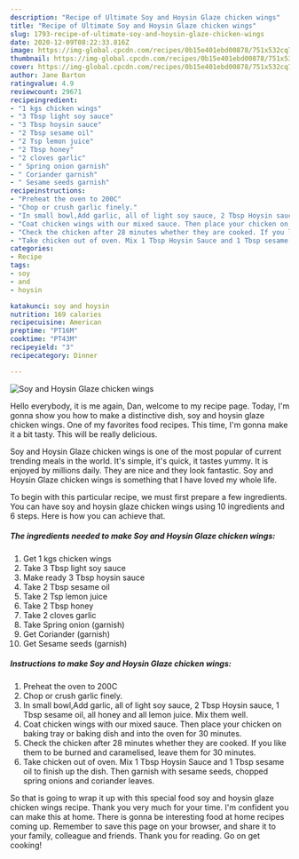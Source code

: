 ```yaml
---
description: "Recipe of Ultimate Soy and Hoysin Glaze chicken wings"
title: "Recipe of Ultimate Soy and Hoysin Glaze chicken wings"
slug: 1793-recipe-of-ultimate-soy-and-hoysin-glaze-chicken-wings
date: 2020-12-09T08:22:33.816Z
image: https://img-global.cpcdn.com/recipes/0b15e401ebd00878/751x532cq70/soy-and-hoysin-glaze-chicken-wings-recipe-main-photo.jpg
thumbnail: https://img-global.cpcdn.com/recipes/0b15e401ebd00878/751x532cq70/soy-and-hoysin-glaze-chicken-wings-recipe-main-photo.jpg
cover: https://img-global.cpcdn.com/recipes/0b15e401ebd00878/751x532cq70/soy-and-hoysin-glaze-chicken-wings-recipe-main-photo.jpg
author: Jane Barton
ratingvalue: 4.9
reviewcount: 29671
recipeingredient:
- "1 kgs chicken wings"
- "3 Tbsp light soy sauce"
- "3 Tbsp hoysin sauce"
- "2 Tbsp sesame oil"
- "2 Tsp lemon juice"
- "2 Tbsp honey"
- "2 cloves garlic"
- " Spring onion garnish"
- " Coriander garnish"
- " Sesame seeds garnish"
recipeinstructions:
- "Preheat the oven to 200C"
- "Chop or crush garlic finely."
- "In small bowl,Add garlic, all of light soy sauce, 2 Tbsp Hoysin sauce, 1 Tbsp sesame oil, all honey and all lemon juice. Mix them well."
- "Coat chicken wings with our mixed sauce. Then place your chicken on baking tray or baking dish and into the oven for 30 minutes."
- "Check the chicken after 28 minutes whether they are cooked. If you like them to be burned and caramelised, leave them for 30 minutes."
- "Take chicken out of oven. Mix 1 Tbsp Hoysin Sauce and 1 Tbsp sesame oil to finish up the dish. Then garnish with sesame seeds, chopped spring onions and coriander leaves."
categories:
- Recipe
tags:
- soy
- and
- hoysin

katakunci: soy and hoysin 
nutrition: 169 calories
recipecuisine: American
preptime: "PT16M"
cooktime: "PT43M"
recipeyield: "3"
recipecategory: Dinner

---
```



![Soy and Hoysin Glaze chicken wings](https://img-global.cpcdn.com/recipes/0b15e401ebd00878/751x532cq70/soy-and-hoysin-glaze-chicken-wings-recipe-main-photo.jpg)

Hello everybody, it is me again, Dan, welcome to my recipe page. Today, I'm gonna show you how to make a distinctive dish, soy and hoysin glaze chicken wings. One of my favorites food recipes. This time, I'm gonna make it a bit tasty. This will be really delicious.



Soy and Hoysin Glaze chicken wings is one of the most popular of current trending meals in the world. It's simple, it's quick, it tastes yummy. It is enjoyed by millions daily. They are nice and they look fantastic. Soy and Hoysin Glaze chicken wings is something that I have loved my whole life.


To begin with this particular recipe, we must first prepare a few ingredients. You can have soy and hoysin glaze chicken wings using 10 ingredients and 6 steps. Here is how you can achieve that.

<!--inarticleads1-->

##### The ingredients needed to make Soy and Hoysin Glaze chicken wings:

1. Get 1 kgs chicken wings
1. Take 3 Tbsp light soy sauce
1. Make ready 3 Tbsp hoysin sauce
1. Take 2 Tbsp sesame oil
1. Take 2 Tsp lemon juice
1. Take 2 Tbsp honey
1. Take 2 cloves garlic
1. Take  Spring onion (garnish)
1. Get  Coriander (garnish)
1. Get  Sesame seeds (garnish)




<!--inarticleads2-->

##### Instructions to make Soy and Hoysin Glaze chicken wings:

1. Preheat the oven to 200C
1. Chop or crush garlic finely.
1. In small bowl,Add garlic, all of light soy sauce, 2 Tbsp Hoysin sauce, 1 Tbsp sesame oil, all honey and all lemon juice. Mix them well.
1. Coat chicken wings with our mixed sauce. Then place your chicken on baking tray or baking dish and into the oven for 30 minutes.
1. Check the chicken after 28 minutes whether they are cooked. If you like them to be burned and caramelised, leave them for 30 minutes.
1. Take chicken out of oven. Mix 1 Tbsp Hoysin Sauce and 1 Tbsp sesame oil to finish up the dish. Then garnish with sesame seeds, chopped spring onions and coriander leaves.




So that is going to wrap it up with this special food soy and hoysin glaze chicken wings recipe. Thank you very much for your time. I'm confident you can make this at home. There is gonna be interesting food at home recipes coming up. Remember to save this page on your browser, and share it to your family, colleague and friends. Thank you for reading. Go on get cooking!
